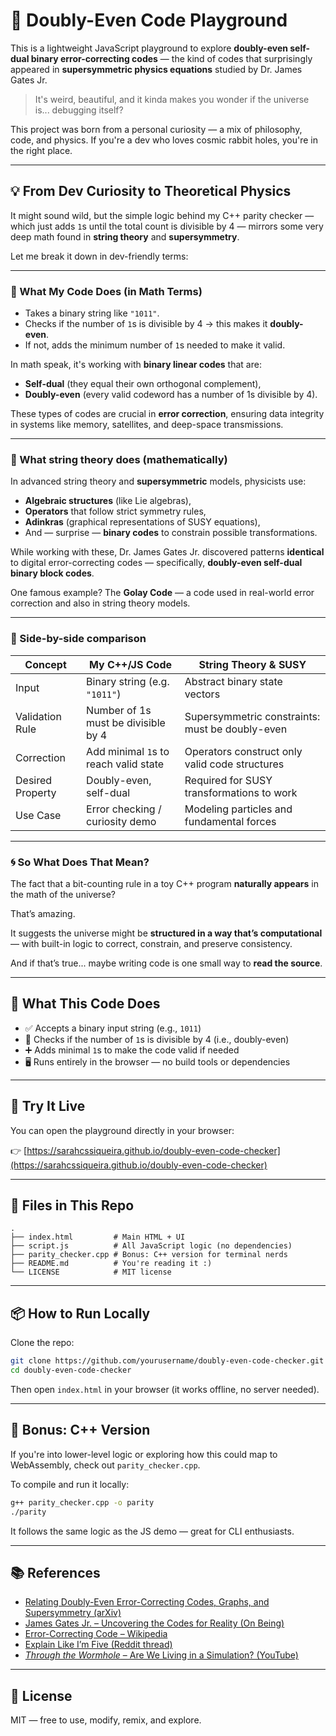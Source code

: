 # 🧬 Doubly-Even Code Playground

This is a lightweight JavaScript playground to explore **doubly-even self-dual binary error-correcting codes** — the kind of codes that surprisingly appeared in **supersymmetric physics equations** studied by Dr. James Gates Jr.

> It's weird, beautiful, and it kinda makes you wonder if the universe is... debugging itself?

This project was born from a personal curiosity — a mix of philosophy, code, and physics. If you're a dev who loves cosmic rabbit holes, you're in the right place.

---

## 💡 From Dev Curiosity to Theoretical Physics

It might sound wild, but the simple logic behind my C++ parity checker — which just adds `1`s until the total count is divisible by 4 — mirrors some very deep math found in **string theory** and **supersymmetry**.

Let me break it down in dev-friendly terms:

---

### 🤖 What My Code Does (in Math Terms)

- Takes a binary string like `"1011"`.
- Checks if the number of `1`s is divisible by 4 → this makes it **doubly-even**.
- If not, adds the minimum number of `1`s needed to make it valid.

In math speak, it's working with **binary linear codes** that are:

- **Self-dual** (they equal their own orthogonal complement),
- **Doubly-even** (every valid codeword has a number of 1s divisible by 4).

These types of codes are crucial in **error correction**, ensuring data integrity in systems like memory, satellites, and deep-space transmissions.

---

### 🧠 What string theory does (mathematically)

In advanced string theory and **supersymmetric** models, physicists use:

- **Algebraic structures** (like Lie algebras),
- **Operators** that follow strict symmetry rules,
- **Adinkras** (graphical representations of SUSY equations),
- And — surprise — **binary codes** to constrain possible transformations.

While working with these, Dr. James Gates Jr. discovered patterns **identical** to digital error-correcting codes — specifically, **doubly-even self-dual binary block codes**.

One famous example? The **Golay Code** — a code used in real-world error correction and also in string theory models.

---

### 🔁 Side-by-side comparison

| Concept              | My C++/JS Code                          | String Theory & SUSY                              |
|----------------------|------------------------------------------|---------------------------------------------------|
| Input               | Binary string (e.g. `"1011"`)            | Abstract binary state vectors                     |
| Validation Rule     | Number of 1s must be divisible by 4      | Supersymmetric constraints: must be doubly-even   |
| Correction          | Add minimal `1`s to reach valid state    | Operators construct only valid code structures    |
| Desired Property    | Doubly-even, self-dual                   | Required for SUSY transformations to work         |
| Use Case            | Error checking / curiosity demo          | Modeling particles and fundamental forces         |

---

### 🌀 So What Does That Mean?

The fact that a bit-counting rule in a toy C++ program **naturally appears** in the math of the universe?

That’s amazing.

It suggests the universe might be **structured in a way that’s computational** — with built-in logic to correct, constrain, and preserve consistency.

And if that’s true... maybe writing code is one small way to **read the source**.

---

## 🚀 What This Code Does

- ✅ Accepts a binary input string (e.g., `1011`)
- 🧠 Checks if the number of `1`s is divisible by 4 (i.e., doubly-even)
- ➕ Adds minimal `1`s to make the code valid if needed
- 🖥️ Runs entirely in the browser — no build tools or dependencies

---

## 🧪 Try It Live

You can open the playground directly in your browser:

👉 [https://sarahcssiqueira.github.io/doubly-even-code-checker](https://sarahcssiqueira.github.io/doubly-even-code-checker)

---

## 📁 Files in This Repo

```
.
├── index.html         # Main HTML + UI
├── script.js          # All JavaScript logic (no dependencies)
├── parity_checker.cpp # Bonus: C++ version for terminal nerds
├── README.md          # You're reading it :)
└── LICENSE            # MIT license
```

---

## 📦 How to Run Locally

Clone the repo:

```bash
git clone https://github.com/yourusername/doubly-even-code-checker.git
cd doubly-even-code-checker
```

Then open `index.html` in your browser (it works offline, no server needed).

---

## 🧠 Bonus: C++ Version

If you're into lower-level logic or exploring how this could map to WebAssembly, check out `parity_checker.cpp`.

To compile and run it locally:

```bash
g++ parity_checker.cpp -o parity
./parity
```

It follows the same logic as the JS demo — great for CLI enthusiasts.

---

## 📚 References

- [Relating Doubly-Even Error-Correcting Codes, Graphs, and Supersymmetry (arXiv)](https://arxiv.org/abs/0806.0051)  
- [James Gates Jr. – Uncovering the Codes for Reality (On Being)](https://onbeing.org/programs/s-james-gates-uncovering-the-codes-for-reality/)  
- [Error-Correcting Code – Wikipedia](https://en.wikipedia.org/wiki/Error_correction_code)  
- [Explain Like I’m Five (Reddit thread)](https://www.reddit.com/r/explainlikeimfive/comments/2t6z2e/eli5_physicist_james_gates_claims_that_you_can/)  
- [*Through the Wormhole* – Are We Living in a Simulation? (YouTube)](https://www.youtube.com/watch?v=tlTKTTt47WE)

---

## 📄 License

MIT — free to use, modify, remix, and explore.